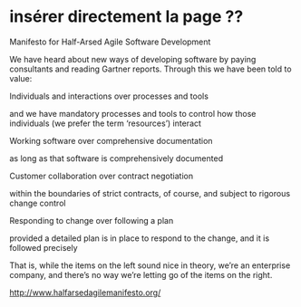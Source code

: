 # insérer directement la page ??

Manifesto for Half-Arsed Agile Software Development

We have heard about new ways of developing software by
paying consultants and reading Gartner reports. Through
this we have been told to value:

Individuals and interactions over processes and tools

and we have mandatory processes and tools to control how those
individuals (we prefer the term ‘resources’) interact

Working software over comprehensive documentation

as long as that software is comprehensively documented

Customer collaboration over contract negotiation

within the boundaries of strict contracts, of course, and subject to rigorous change control

Responding to change over following a plan

provided a detailed plan is in place to respond to the change, and it is followed precisely

That is, while the items on the left sound nice
in theory, we’re an enterprise company, and there’s
no way we’re letting go of the items on the right.


http://www.halfarsedagilemanifesto.org/
